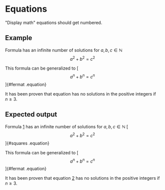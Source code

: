 # Equations

"Display math" equations should get numbered.

## Example

<div id="input">

Formula [](#squares) has an infinite number of solutions for
$a, b, c ∈ ℕ$
<span id="squares" class="equation">$$
a^2 + b^2 = c^2
$$</span>

This formula can be generalized to
[$$
a^n + b^n = c^n
$$]{#fermat .equation}

It has been proven that equation [](#fermat) has no solutions in the
positive integers if $n ≥ 3$.

</div>

## Expected output

<div id="output">

Formula [1](#squares) has an infinite number of solutions for
$a, b, c ∈ ℕ$
[
$$
a^2 + b^2 = c^2
$$
]{#squares .equation}

This formula can be generalized to
[$$
a^n + b^n = c^n
$$]{#fermat .equation}

It has been proven that equation [2](#fermat) has no solutions in the
positive integers if $n ≥ 3$.

</div>
